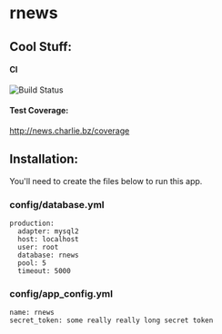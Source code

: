 rnews 
=====

## Cool Stuff:

#### CI
![Build Status](https://secure.travis-ci.org/charliesome/rnews.png)

#### Test Coverage:
http://news.charlie.bz/coverage

## Installation:

You'll need to create the files below to run this app.

### config/database.yml

    production:
      adapter: mysql2
      host: localhost
      user: root
      database: rnews
      pool: 5
      timeout: 5000

### config/app_config.yml

    name: rnews
	secret_token: some really really long secret token
